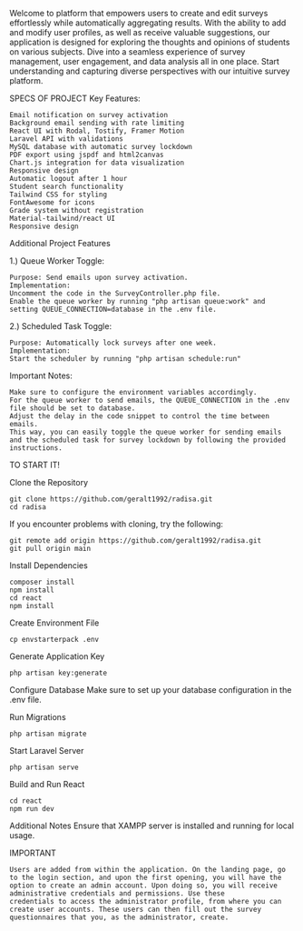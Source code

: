 Welcome to platform that empowers users to create and edit surveys effortlessly while automatically aggregating results. With the ability to add and modify user profiles, as well as receive valuable suggestions, our application is designed for exploring the thoughts and opinions of students on various subjects. Dive into a seamless experience of survey management, user engagement, and data analysis all in one place. Start understanding and capturing diverse perspectives with our intuitive survey platform.



SPECS OF PROJECT
Key Features:

    Email notification on survey activation
    Background email sending with rate limiting
    React UI with Rodal, Tostify, Framer Motion
    Laravel API with validations
    MySQL database with automatic survey lockdown
    PDF export using jspdf and html2canvas
    Chart.js integration for data visualization
    Responsive design
    Automatic logout after 1 hour
    Student search functionality
    Tailwind CSS for styling
    FontAwesome for icons
    Grade system without registration
    Material-tailwind/react UI
    Responsive design


Additional Project Features

1.) Queue Worker Toggle:

    Purpose: Send emails upon survey activation.
    Implementation:
    Uncomment the code in the SurveyController.php file.
    Enable the queue worker by running "php artisan queue:work" and setting QUEUE_CONNECTION=database in the .env file.

2.) Scheduled Task Toggle:

    Purpose: Automatically lock surveys after one week.
    Implementation:
    Start the scheduler by running "php artisan schedule:run"
    
Important Notes:

    Make sure to configure the environment variables accordingly.
    For the queue worker to send emails, the QUEUE_CONNECTION in the .env file should be set to database.
    Adjust the delay in the code snippet to control the time between emails.
    This way, you can easily toggle the queue worker for sending emails and the scheduled task for survey lockdown by following the provided instructions.
    

TO START IT!

Clone the Repository

    git clone https://github.com/geralt1992/radisa.git
    cd radisa

If you encounter problems with cloning, try the following:

    git remote add origin https://github.com/geralt1992/radisa.git
    git pull origin main

Install Dependencies

    composer install
    npm install
    cd react
    npm install
    
Create Environment File

    cp envstarterpack .env
   
Generate Application Key

    php artisan key:generate
   
Configure Database
    Make sure to set up your database configuration in the .env file.

Run Migrations

    php artisan migrate
   
Start Laravel Server

    php artisan serve
    
Build and Run React

    cd react
    npm run dev

    
Additional Notes
    Ensure that XAMPP server is installed and running for local usage.

IMPORTANT 

    Users are added from within the application. On the landing page, go to the login section, and upon the first opening, you will have the option to create an admin account. Upon doing so, you will receive administrative credentials and permissions. Use these
    credentials to access the administrator profile, from where you can create user accounts. These users can then fill out the survey questionnaires that you, as the administrator, create.
